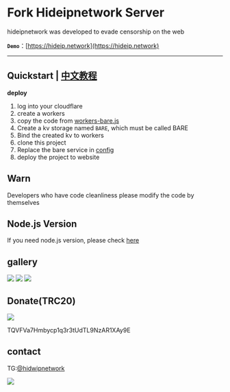 # Fork Hideipnetwork Server

hideipnetwork was developed to evade censorship on the web

**`Demo`**：[https://hideip.network](https://hideip.network)

---

## Quickstart  |  [中文教程](https://github.com/Hideipnetwork/hideipnetwork-web/wiki/Hideipnetwork-Server)

**deploy**

1. log into your cloudflare
2. create a workers
3. copy the code from [workers-bare.js](https://github.com/Hideipnetwork/hideipnetwork-web/blob/main/workers-bare.js)
4. Create a kv storage named `BARE`, which must be called BARE
5. Bind the created kv to workers
6. clone this project
7. Replace the bare service in [config](https://github.com/Hideipnetwork/hideipnetwork-web/blob/ded308b34c316a42852dcce5bb5a0ac1dd66b131/server/server.config.js#L3)
8. deploy the project to website

## Warn

Developers who have code cleanliness please modify the code by themselves

## Node.js Version

If you need node.js version, please check [here](https://github.com/Hideipnetwork/hideipnetwork-web/tree/v1)

## gallery

![](https://alis.pages.dev/file/8e00c895d4eba38855953.png)
![](https://alis.pages.dev/file/d3a9602d60f4f7fcea23c.png)
![](https://alis.pages.dev/file/4c62b7652dbeaa9677827.png)

## Donate(TRC20)

![](https://alis.pages.dev/file/7aa0321085f5e963eae40.png)

TQVFVa7Hmbycp1q3r3tUdTL9NzAR1XAy9E

## contact

TG:[@hidwipnetwork](https://t.me/hideipnetwork)

![](https://store.heytapimage.com/cdo-portal/feedback/202207/02/b705611e231f230f2fec150f35221c0b.png)


